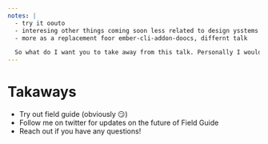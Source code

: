 ```yaml
---
notes: |
  - try it oouto
  - interesing other things coming soon less related to design ysstems
  - more as a replacement foor ember-cli-addon-doocs, differnt talk

  So what do I want you to take away from this talk. Personally I would like loads of people to try out field-guide, it’s being in production for the ember-styleguide for a very long time now and I know I’m a bit biased but I think it’s pretty useful. We have some interesting changes coming soon, that are less design-system related and more about field-guides’s secondary goal: as a wholesale replacement for ember-cli-addon-docs. But that will have to be a story for another talk.
---
```


# Takaways

- Try out field guide (obviously 😏)
- Follow me on twitter for updates on the future of Field Guide
- Reach out if you have any questions!
